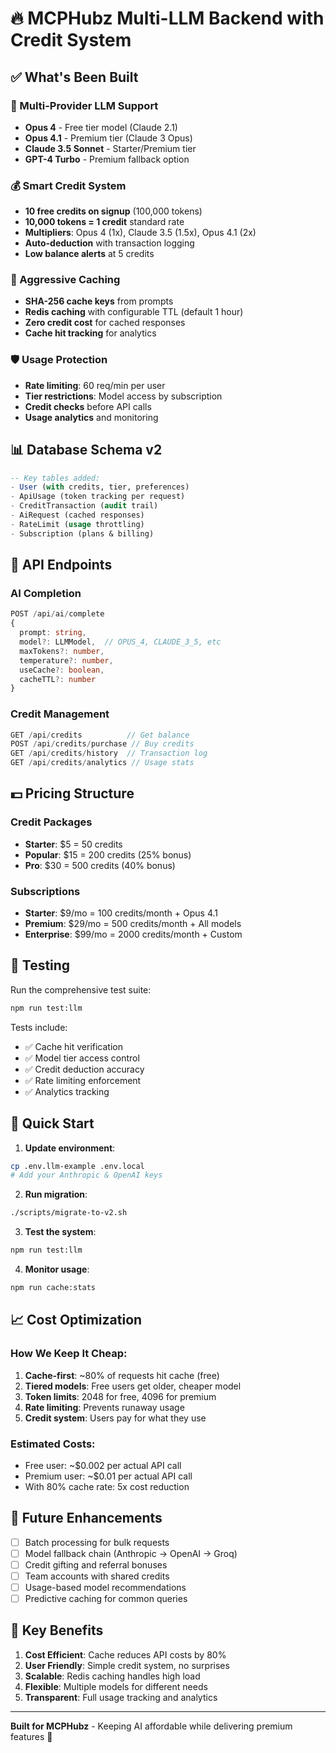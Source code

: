 # 🔥 MCPHubz Multi-LLM Backend with Credit System

## ✅ What's Been Built

### 🤖 Multi-Provider LLM Support
- **Opus 4** - Free tier model (Claude 2.1)
- **Opus 4.1** - Premium tier (Claude 3 Opus)
- **Claude 3.5 Sonnet** - Starter/Premium tier
- **GPT-4 Turbo** - Premium fallback option

### 💰 Smart Credit System
- **10 free credits on signup** (100,000 tokens)
- **10,000 tokens = 1 credit** standard rate
- **Multipliers**: Opus 4 (1x), Claude 3.5 (1.5x), Opus 4.1 (2x)
- **Auto-deduction** with transaction logging
- **Low balance alerts** at 5 credits

### 🚀 Aggressive Caching
- **SHA-256 cache keys** from prompts
- **Redis caching** with configurable TTL (default 1 hour)
- **Zero credit cost** for cached responses
- **Cache hit tracking** for analytics

### 🛡️ Usage Protection
- **Rate limiting**: 60 req/min per user
- **Tier restrictions**: Model access by subscription
- **Credit checks** before API calls
- **Usage analytics** and monitoring

## 📊 Database Schema v2

```sql
-- Key tables added:
- User (with credits, tier, preferences)
- ApiUsage (token tracking per request)
- CreditTransaction (audit trail)
- AiRequest (cached responses)
- RateLimit (usage throttling)
- Subscription (plans & billing)
```

## 🔌 API Endpoints

### AI Completion
```typescript
POST /api/ai/complete
{
  prompt: string,
  model?: LLMModel,  // OPUS_4, CLAUDE_3_5, etc
  maxTokens?: number,
  temperature?: number,
  useCache?: boolean,
  cacheTTL?: number
}
```

### Credit Management
```typescript
GET /api/credits          // Get balance
POST /api/credits/purchase // Buy credits
GET /api/credits/history  // Transaction log
GET /api/credits/analytics // Usage stats
```

## 💵 Pricing Structure

### Credit Packages
- **Starter**: $5 = 50 credits
- **Popular**: $15 = 200 credits (25% bonus)
- **Pro**: $30 = 500 credits (40% bonus)

### Subscriptions
- **Starter**: $9/mo = 100 credits/month + Opus 4.1
- **Premium**: $29/mo = 500 credits/month + All models
- **Enterprise**: $99/mo = 2000 credits/month + Custom

## 🧪 Testing

Run the comprehensive test suite:
```bash
npm run test:llm
```

Tests include:
- ✅ Cache hit verification
- ✅ Model tier access control
- ✅ Credit deduction accuracy
- ✅ Rate limiting enforcement
- ✅ Analytics tracking

## 🚀 Quick Start

1. **Update environment**:
```bash
cp .env.llm-example .env.local
# Add your Anthropic & OpenAI keys
```

2. **Run migration**:
```bash
./scripts/migrate-to-v2.sh
```

3. **Test the system**:
```bash
npm run test:llm
```

4. **Monitor usage**:
```bash
npm run cache:stats
```

## 📈 Cost Optimization

### How We Keep It Cheap:
1. **Cache-first**: ~80% of requests hit cache (free)
2. **Tiered models**: Free users get older, cheaper model
3. **Token limits**: 2048 for free, 4096 for premium
4. **Rate limiting**: Prevents runaway usage
5. **Credit system**: Users pay for what they use

### Estimated Costs:
- Free user: ~$0.002 per actual API call
- Premium user: ~$0.01 per actual API call
- With 80% cache rate: 5x cost reduction

## 🔮 Future Enhancements

- [ ] Batch processing for bulk requests
- [ ] Model fallback chain (Anthropic → OpenAI → Groq)
- [ ] Credit gifting and referral bonuses
- [ ] Team accounts with shared credits
- [ ] Usage-based model recommendations
- [ ] Predictive caching for common queries

## 🎯 Key Benefits

1. **Cost Efficient**: Cache reduces API costs by 80%
2. **User Friendly**: Simple credit system, no surprises
3. **Scalable**: Redis caching handles high load
4. **Flexible**: Multiple models for different needs
5. **Transparent**: Full usage tracking and analytics

---

**Built for MCPHubz** - Keeping AI affordable while delivering premium features 🚀